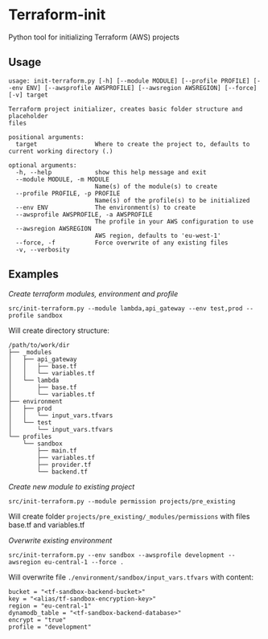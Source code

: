 # Terraform-init

Python tool for initializing Terraform (AWS) projects

## Usage

```
usage: init-terraform.py [-h] [--module MODULE] [--profile PROFILE] [--env ENV] [--awsprofile AWSPROFILE] [--awsregion AWSREGION] [--force] [-v] target

Terraform project initializer, creates basic folder structure and placeholder
files

positional arguments:
  target                Where to create the project to, defaults to current working directory (.)

optional arguments:
  -h, --help            show this help message and exit
  --module MODULE, -m MODULE
                        Name(s) of the module(s) to create
  --profile PROFILE, -p PROFILE
                        Name(s) of the profile(s) to be initialized
  --env ENV             The environment(s) to create
  --awsprofile AWSPROFILE, -a AWSPROFILE
                        The profile in your AWS configuration to use
  --awsregion AWSREGION
                        AWS region, defaults to 'eu-west-1'
  --force, -f           Force overwrite of any existing files
  -v, --verbosity
```

## Examples

*Create terraform modules, environment and profile*

`src/init-terraform.py --module lambda,api_gateway --env test,prod --profile sandbox`

Will create directory structure: 
```
/path/to/work/dir
├── _modules
│   ├── api_gateway
│   │   ├── base.tf
│   │   └── variables.tf
│   └── lambda
│       ├── base.tf
│       └── variables.tf
├── environment
│   ├── prod
│   │   └── input_vars.tfvars
│   └── test
│       └── input_vars.tfvars
└── profiles
    └── sandbox
        ├── main.tf
        ├── variables.tf
        ├── provider.tf
        └── backend.tf
```

*Create new module to existing project*

`src/init-terraform.py --module permission projects/pre_existing` 

Will create folder `projects/pre_existing/_modules/permissions` with files base.tf and variables.tf

*Overwrite existing environment*

`src/init-terraform.py --env sandbox --awsprofile development --awsregion eu-central-1 --force .` 

Will overwrite file `./environment/sandbox/input_vars.tfvars` with content:
```
bucket = "<tf-sandbox-backend-bucket>"
key = "<alias/tf-sandbox-encryption-key>"
region = "eu-central-1"
dynamodb_table = "<tf-sandbox-backend-database>"
encrypt = "true"
profile = "development"
```